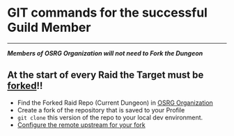 # GIT commands for the successful Guild Member

---

**_Members of OSRG Organization will not need to Fork the Dungeon_**

## At the start of every Raid the **Target** must be [forked](https://guides.github.com/activities/forking/)!!

- Find the Forked Raid Repo (Current Dungeon) in [OSRG Organization](https://github.com/OpenSourceRaidGuild)
- Create a fork of the repository that is saved to your Profile
- `git clone` this version of the repo to your local dev environment.
- [Configure the remote upstream for your fork](https://docs.github.com/en/github/collaborating-with-issues-and-pull-requests/configuring-a-remote-for-a-fork)
